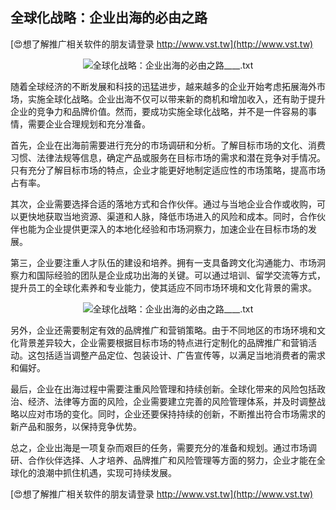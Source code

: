 ## **全球化战略：企业出海的必由之路**

[😍想了解推广相关软件的朋友请登录 http://www.vst.tw](http://www.vst.tw)

 <center><img src="https://vst.tw/MP4/tuiguang/png/2.png" alt="全球化战略：企业出海的必由之路____.txt"></center>

随着全球经济的不断发展和科技的迅猛进步，越来越多的企业开始考虑拓展海外市场，实施全球化战略。企业出海不仅可以带来新的商机和增加收入，还有助于提升企业的竞争力和品牌价值。然而，要成功实施全球化战略，并不是一件容易的事情，需要企业合理规划和充分准备。

首先，企业在出海前需要进行充分的市场调研和分析。了解目标市场的文化、消费习惯、法律法规等信息，确定产品或服务在目标市场的需求和潜在竞争对手情况。只有充分了解目标市场的特点，企业才能更好地制定适应性的市场策略，提高市场占有率。

其次，企业需要选择合适的落地方式和合作伙伴。通过与当地企业合作或收购，可以更快地获取当地资源、渠道和人脉，降低市场进入的风险和成本。同时，合作伙伴也能为企业提供更深入的本地化经验和市场洞察力，加速企业在目标市场的发展。

第三，企业要注重人才队伍的建设和培养。拥有一支具备跨文化沟通能力、市场洞察力和国际经验的团队是企业成功出海的关键。可以通过培训、留学交流等方式，提升员工的全球化素养和专业能力，使其适应不同市场环境和文化背景的需求。

 <center><img src="https://vst.tw/MP4/tuiguang/png/0.png" alt="全球化战略：企业出海的必由之路____.txt"></center>

另外，企业还需要制定有效的品牌推广和营销策略。由于不同地区的市场环境和文化背景差异较大，企业需要根据目标市场的特点进行定制化的品牌推广和营销活动。这包括适当调整产品定位、包装设计、广告宣传等，以满足当地消费者的需求和偏好。

最后，企业在出海过程中需要注重风险管理和持续创新。全球化带来的风险包括政治、经济、法律等方面的风险，企业需要建立完善的风险管理体系，并及时调整战略以应对市场的变化。同时，企业还要保持持续的创新，不断推出符合市场需求的新产品和服务，以保持竞争优势。

总之，企业出海是一项复杂而艰巨的任务，需要充分的准备和规划。通过市场调研、合作伙伴选择、人才培养、品牌推广和风险管理等方面的努力，企业才能在全球化的浪潮中抓住机遇，实现可持续发展。

[😍想了解推广相关软件的朋友请登录 http://www.vst.tw](http://www.vst.tw)




